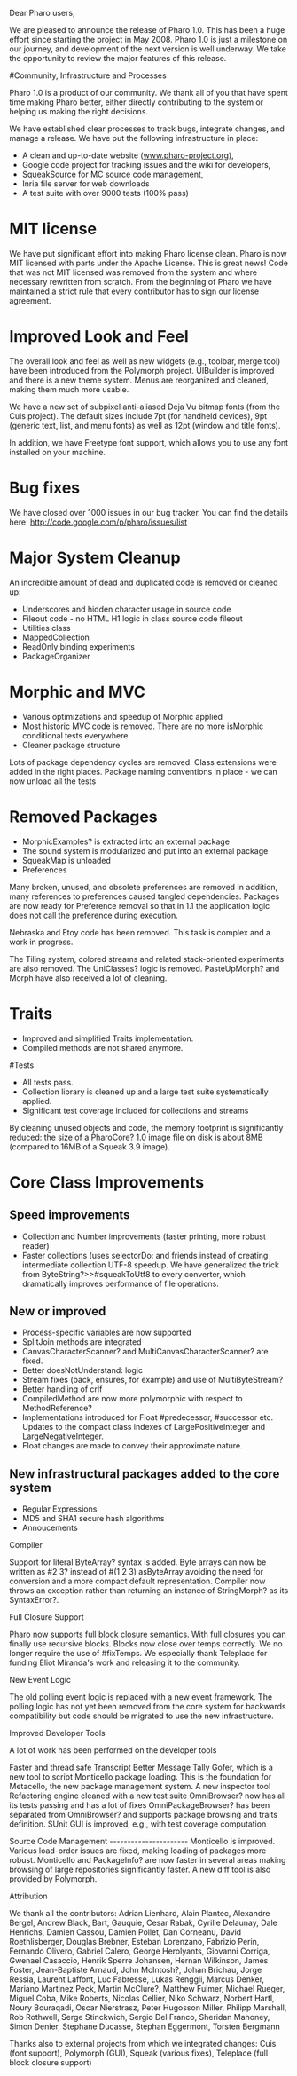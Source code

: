 Dear Pharo users,

We are pleased to announce the release of Pharo 1.0. This has been a huge effort since starting the project in May 2008. Pharo 1.0 is just a milestone on our journey, and development of the next version is well underway. We take the opportunity to review the major features of this release.

#Community, Infrastructure and Processes

Pharo 1.0 is a product of our community. We thank all of you that have spent time making Pharo better, either directly contributing to the system or helping us making the right decisions.

 

We have established clear processes to track bugs, integrate changes, and manage a release. We have put the following infrastructure in place:

* A clean and up-to-date website (www.pharo-project.org),
* Google code project for tracking issues and the wiki for developers,
* SqueakSource for MC source code management,
* Inria file server for web downloads
* A test suite with over 9000 tests (100% pass)
 

# MIT license

We have put significant effort into making Pharo license clean. Pharo is now MIT licensed with parts under the Apache License. This is great news! Code that was not MIT licensed was removed from the system and where necessary rewritten from scratch. From the beginning of Pharo we have maintained a strict rule that every contributor has to sign our license agreement.

 

# Improved Look and Feel

The overall look and feel as well as new widgets (e.g., toolbar, merge tool) have been introduced from the Polymorph project. UIBuilder is improved and there is a new theme system. Menus are reorganized and cleaned, making them much more usable.

 

We have a new set of subpixel anti-aliased Deja Vu bitmap fonts (from the Cuis project). The default sizes include 7pt (for handheld devices), 9pt (generic text, list, and menu fonts) as well as 12pt (window and title fonts).

In addition, we have Freetype font support, which allows you to use any font installed on your machine.

# Bug fixes

We have closed over 1000 issues in our bug tracker. You can find the details here: http://code.google.com/p/pharo/issues/list

 

# Major System Cleanup

An incredible amount of dead and duplicated code is removed or cleaned up:

* Underscores and hidden character usage in source code
* Fileout code - no HTML H1 logic in class source code fileout
* Utilities class
* MappedCollection
* ReadOnly binding experiments
* PackageOrganizer
 

# Morphic and MVC

* Various optimizations and speedup of Morphic applied
* Most historic MVC code is removed. There are no more isMorphic conditional tests everywhere
* Cleaner package structure

Lots of package dependency cycles are removed. Class extensions were added in the right places.
Package naming conventions in place - we can now unload all the tests
 
# Removed Packages

* MorphicExamples? is extracted into an external package
* The sound system is modularized and put into an external package
* SqueakMap is unloaded
* Preferences

Many broken, unused, and obsolete preferences are removed
In addition, many references to preferences caused tangled dependencies. Packages are now ready for Preference removal so that in 1.1 the application logic does not call the preference during execution.
 
Nebraska and Etoy code has been removed. This task is complex and a work in progress.

The Tiling system, colored streams and related stack-oriented experiments are also removed.
The UniClasses? logic is removed. PasteUpMorph? and Morph have also received a lot of cleaning.
 

# Traits

* Improved and simplified Traits implementation.
* Compiled methods are not shared anymore.
 

#Tests

* All tests pass.
* Collection library is cleaned up and a large test suite systematically applied.
* Significant test coverage included for collections and streams
 

By cleaning unused objects and code, the memory footprint is significantly reduced: the size of a PharoCore? 1.0 image file on disk is about 8MB (compared to 16MB of a Squeak 3.9 image).

# Core Class Improvements

## Speed improvements

* Collection and Number improvements (faster printing, more robust reader)
* Faster collections (uses selectorDo: and friends instead of creating intermediate collection
UTF-8 speedup. We have generalized the trick from ByteString?>>#squeakToUtf8 to every converter, which dramatically improves performance of file operations.
 

## New or improved

* Process-specific variables are now supported
* SplitJoin methods are integrated
* CanvasCharacterScanner? and MultiCanvasCharacterScanner? are fixed.
* Better doesNotUnderstand: logic
* Stream fixes (back, ensures, for example) and use of MultiByteStream?
* Better handling of crlf
* CompiledMethod are now more polymorphic with respect to MethodReference?
* Implementations introduced for Float #predecessor, #successor etc. Updates to the compact class indexes of LargePositiveInteger and LargeNegativeInteger.
* Float changes are made to convey their approximate nature.
 

## New infrastructural packages added to the core system

* Regular Expressions
* MD5 and SHA1 secure hash algorithms
* Annoucements
 

Compiler

Support for literal ByteArray? syntax is added. Byte arrays can now be written as #2 3? instead of #(1 2 3) asByteArray avoiding the need for conversion and a more compact default representation.
Compiler now throws an exception rather than returning an instance of StringMorph? as its SyntaxError?.
 

Full Closure Support

Pharo now supports full block closure semantics. With full closures you can finally use recursive blocks. Blocks now close over temps correctly. We no longer require the use of #fixTemps. We especially thank Teleplace for funding Eliot Miranda's work and releasing it to the community.

 

New Event Logic

The old polling event logic is replaced with a new event framework. The polling logic has not yet been removed from the core system for backwards compatibility but code should be migrated to use the new infrastructure.

 

Improved Developer Tools

A lot of work has been performed on the developer tools

Faster and thread safe Transcript
Better Message Tally
Gofer, which is a new tool to script Monticello package loading. This is the foundation for Metacello, the new package management system.
A new inspector tool
Refactoring engine cleaned with a new test suite
OmniBrowser? now has all its tests passing and has a lot of fixes
OmniPackageBrowser? has been separated from OmniBrowser? and supports package browsing and traits definition.
SUnit GUI is improved, e.g., with test coverage computation
 

Source Code Management ---------------------- Monticello is improved. Various load-order issues are fixed, making loading of packages more robust. Monticello and PackageInfo? are now faster in several areas making browsing of large repositories significantly faster. A new diff tool is also provided by Polymorph.

Attribution

We thank all the contributors: Adrian Lienhard, Alain Plantec, Alexandre Bergel, Andrew Black, Bart, Gauquie, Cesar Rabak, Cyrille Delaunay, Dale Henrichs, Damien Cassou, Damien Pollet, Dan Corneanu, David Roethlisberger, Douglas Brebner, Esteban Lorenzano, Fabrizio Perin, Fernando Olivero, Gabriel Calero, George Herolyants, Giovanni Corriga, Gwenael Casaccio, Henrik Sperre Johansen, Hernan Wilkinson, James Foster, Jean-Baptiste Arnaud, John McIntosh?, Johan Brichau, Jorge Ressia, Laurent Laffont, Luc Fabresse, Lukas Renggli, Marcus Denker, Mariano Martinez Peck, Martin McClure?, Matthew Fulmer, Michael Rueger, Miguel Coba, Mike Roberts, Nicolas Cellier, Niko Schwarz, Norbert Hartl, Noury Bouraqadi, Oscar Nierstrasz, Peter Hugosson Miller, Philipp Marshall, Rob Rothwell, Serge Stinckwich, Sergio Del Franco, Sheridan Mahoney, Simon Denier, Stephane Ducasse, Stephan Eggermont, Torsten Bergmann

 

Thanks also to external projects from which we integrated changes: Cuis (font support), Polymorph (GUI), Squeak (various fixes), Teleplace (full block closure support)
